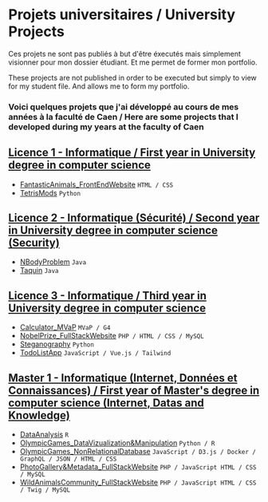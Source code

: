 # Projets universitaires / University Projects

Ces projets ne sont pas publiés à but d'être éxecutés mais simplement visionner pour mon dossier étudiant. Et me permet de former mon portfolio.

These projects are not published in order to be executed but simply to view for my student file. And allows me to form my portfolio.

### Voici quelques projets que j'ai développé au cours de mes années à la faculté de Caen / Here are some projects that I developed during my years at the faculty of Caen

## [Licence 1 - Informatique / First year in University degree in computer science](/licence1)

- [FantasticAnimals_FrontEndWebsite](/licence1/FantasticAnimals_FrontEndWebsite) `HTML / CSS`
- [TetrisMods](/licence1/TetrisMods) `Python`

## [Licence 2 - Informatique (Sécurité) / Second year in University degree in computer science (Security)](/licence2)

- [NBodyProblem](/licence2/NBodyProblem) `Java`
- [Taquin](/licence2/Taquin) `Java`

## [Licence 3 - Informatique / Third year in University degree in computer science](/licence3)

- [Calculator_MVaP](/licence3/Calculator_MVaP) `MVaP / G4`
- [NobelPrize_FullStackWebsite](/licence3/NobelPrize_FullStackWebsite) `PHP / HTML / CSS / MySQL`
- [Steganography](/licence3/Steganography) `Python`
- [TodoListApp](/licence3/TodoListApp) `JavaScript / Vue.js / Tailwind`

## [Master 1 - Informatique (Internet, Données et Connaissances) / First year of Master's degree in computer science (Internet, Datas and Knowledge)](/master1)

- [DataAnalysis](/master1/DataAnalysis) `R`
- [OlympicGames_DataVizualization&Manipulation](/master1/OlympicGames_DataVizualization&Manipulation) `Python / R`
- [OlympicGames_NonRelationalDatabase](/master1/OlympicGames_NonRelationalDatabase) `JavaScript / D3.js / Docker / GraphQL / JSON / HTML / CSS`
- [PhotoGallery&Metadata_FullStackWebsite](/master1/PhotoGallery&Metadata_FullStackWebsite) `PHP / JavaScript HTML / CSS / MySQL`
- [WildAnimalsCommunity_FullStackWebsite](/master1/WildAnimalsCommunity_FullStackWebsite) `PHP / JavaScript HTML / CSS / Twig / MySQL`
